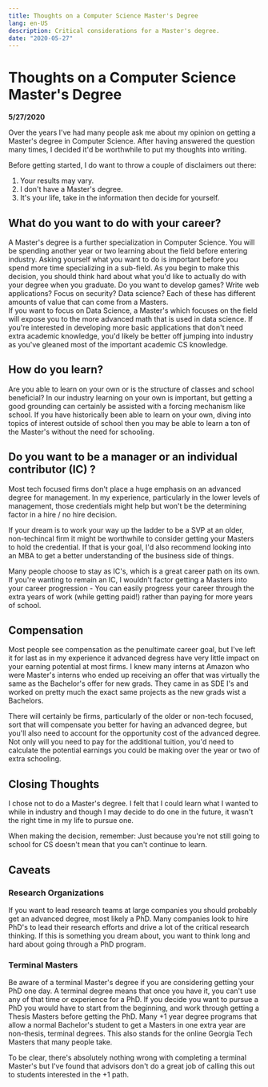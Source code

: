 ```yaml
---
title: Thoughts on a Computer Science Master's Degree
lang: en-US
description: Critical considerations for a Master's degree.
date: "2020-05-27"
---
```

# Thoughts on a Computer Science Master's Degree
**5/27/2020**

Over the years I've had many people ask me about my opinion on getting a Master's degree in Computer Science. After having answered the question many times, I decided it'd be worthwhile to put my thoughts into writing.

Before getting started, I do want to throw a couple of disclaimers out there: 

1. Your results may vary. 
1. I don't have a Master's degree.
1. It's your life, take in the information then decide for yourself.

## What do you want to do with your career?
A Master's degree is a further specialization in Computer Science. You will be spending another year or two learning about the field before entering industry. Asking yourself what you want to do is important before you spend more time specializing in a sub-field. As you begin to make this decision, you should think hard about what you'd like to actually do with your degree when you graduate.   Do you want to develop games? Write web applications? Focus on security? Data science? Each of these has different amounts of value that can come from a Masters.  
If you want to focus on Data Science, a Master's which focuses on the field will expose you to the more advanced math that is used in data science.  If you're interested in developing more basic applications that don't need extra academic knowledge, you'd likely be better off jumping into industry as you've gleaned most of the important academic CS knowledge.

## How do you learn?
Are you able to learn on your own or is the structure of classes and school beneficial? In our industry learning on your own is important, but getting a good grounding can certainly be assisted with a forcing mechanism like school.  If you have historically been able to learn on your own, diving into topics of interest outside of school then you may be able to learn a ton of the Master's without the need for schooling. 

## Do you want to be a manager or an individual contributor (IC) ?
Most tech focused firms don't place a huge emphasis on an advanced degree for management. In my experience, particularly in the lower levels of management, those credentials might help but won't be the determining factor in a hire / no hire decision. 

If your dream is to work your way up the ladder to be a SVP at an older, non-techincal firm it might be worthwhile to consider getting your Masters to hold the credential. If that is your goal, I'd also recommend looking into an MBA to get a better understanding of the business side of things.

Many people choose to stay as IC's, which is a great career path on its own.  If you're wanting to remain an IC, I wouldn't factor getting a Masters into your career progression - You can easily progress your career through the extra years of work (while getting paid!) rather than paying for more years of school.
## Compensation
Most people see compensation as the penultimate career goal, but I've left it for last as in my experience it advanced degress have very little impact on your earning potential at most firms. I knew many interns at Amazon who were Master's interns who ended up receiving an offer that was virtually the same as the Bachelor's offer for new grads. They came in as SDE I's and worked on pretty much the exact same projects as the new grads wist a Bachelors.  

There will certainly be firms, particularly of the older or non-tech focused, sort that will compensate you better for having an advanced degree, but you'll also need to account for the opportunity cost of the advanced degree.  Not only will you need to pay for the additional tuition, you'd need to calculate the potential earnings you could be making over the year or two of extra schooling.  

## Closing Thoughts
I chose not to do a Master's degree. I felt that I could learn what I wanted to while in industry and though I may decide to do one in the future, it wasn't the right time in my life to pursue one. 

When making the decision, remember: Just because you're not still going to school for CS doesn't mean that you can't continue to learn.



## Caveats

### Research Organizations
If you want to lead research teams at large companies you should probably get an advanced degree, most likely a PhD. Many companies look to hire PhD's to lead their research efforts and drive a lot of the critical research thinking.  If this is something you dream about, you want to think long and hard about going through a PhD program.

### Terminal Masters
Be aware of a terminal Master's degree if you are considering getting your PhD one day. A terminal degree means that once you have it, you can't use any of that time or experience for a PhD.  If you decide you want to pursue a PhD you would have to start from the beginning, and work through getting a Thesis Masters before getting the PhD. Many +1 year degree programs that allow a normal Bachelor's student to get a Masters in one extra year are non-thesis, terminal degrees. This also stands for the online Georgia Tech Masters that many people take. 

To be clear, there's absolutely nothing wrong with completing a terminal Master's but I've found that advisors don't do a great job of calling this out to students interested in the +1 path.